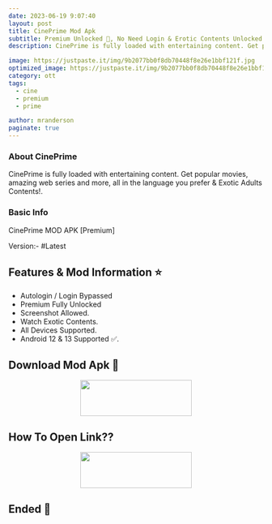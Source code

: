 ```yaml
---
date: 2023-06-19 9:07:40
layout: post
title: CinePrime Mod Apk
subtitle: Premium Unlocked 🔞, No Need Login & Erotic Contents Unlocked.
description: CinePrime is fully loaded with entertaining content. Get popular movies, amazing web series and more, all in the language you prefer & Exotic Adults Contents!.

image: https://justpaste.it/img/9b2077bb0f8db70448f8e26e1bbf121f.jpg
optimized_image: https://justpaste.it/img/9b2077bb0f8db70448f8e26e1bbf121f.jpg
category: ott
tags:
  - cine
  - premium
  - prime

author: mranderson
paginate: true
---
```


### About CinePrime
CinePrime is fully loaded with entertaining content. Get popular movies, amazing web series and more, all in the language you prefer & Exotic Adults Contents!.

### Basic Info
CinePrime MOD APK [Premium]

Version:- #Latest 

<!--page-->

## Features & Mod Information ⭐

- Autologin / Login Bypassed
- Premium Fully Unlocked 
- Screenshot Allowed.
- Watch Exotic Contents.
- All Devices Supported.
- Android 12 & 13 Supported ✅.

## Download Mod Apk 📩

<p align="center"><a href="
https://m.easysky.in/yPXL"><img src="https://img.shields.io/badge/Download-Now-black?&style=for-the-badge&logo=ullu" width="220" height="70.45"></a></p>


## How To Open Link??

<p align="center"><a href="https://t.me/HowToRedirect/9"><img src="https://img.shields.io/badge/HowToOpen-Link-black?&style=for-the-badge&logo=telegram" width="220" height="70.45"></a></p>

## Ended 👀